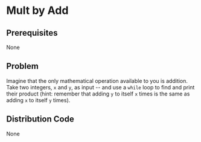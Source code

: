 # Mult by Add

## Prerequisites
None

## Problem
Imagine that the only mathematical operation available to you is addition. Take two integers, `x` and `y`, as input -- and use a `while` loop to find and print their product (hint: remember that adding `y` to itself `x` times is the same as adding `x` to itself `y` times).

## Distribution Code
None

